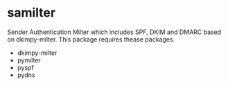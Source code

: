# samilter
Sender Authentication Milter which includes SPF, DKIM and DMARC based on dkimpy-milter.
This package requires thease packages.
- dkimpy-milter
- pymilter
- pyspf
- pydns


